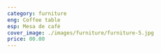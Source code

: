 ```yaml
---
category: furniture
eng: Coffee table
esp: Mesa de café
cover_image: ./images/furniture/furniture-5.jpg
price: 00.00
---
```

 

